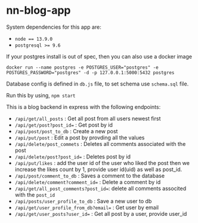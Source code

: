 # nn-blog-app

System dependencies for this app are:
- `node == 13.9.0`
- `postgresql >= 9.6` 

If your postgres install is out of spec, then you can also use a docker image
```
docker run --name postgres -e POSTGRES_USER="postgres" -e POSTGRES_PASSWORD="postgres" -d -p 127.0.0.1:5000:5432 postgres
```
Database config is defined in `db.js` file, to set schema use `schema.sql` file.

Run this by using, `npm start` 

This is a blog backend in express with the following endpoints:
- `/api/get/all_posts` : Get all post from all users newest first
- `/api/get/post?post_id=` : Get post by id
- `/api/post/post_to_db` : Create a new post
- `/api/put/post` : Edit a post by provding all the values
- `/api/delete/post_commets` : Deletes all comments associated with the post
- `/api/delete/post?post_id=` : Deletes post by id
- `/api/put/likes` : add the user id of the user who liked the post then we increase the likes count by 1, provide user id(uid) as well as post_id.
- `/api/post/comment_to_db` : Saves a comment to the database
- `/api/delete/comment?comment_id=` : Delete a comment by id
- `/api/get/all_post_comments?post_id=`: delete all comments associted with the `post_id`
- `/api/posts/user_profile_to_db` : Save a new user to db
- `/api/get/user_profile_from_db?email=` : Get user by email
- `/api/get/user_posts?user_id=` : Get all post by a user, provide user_id

